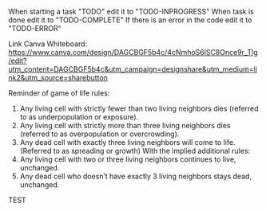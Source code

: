 When starting a task "TODO" edit it to "TODO-INPROGRESS"
When task is done edit it to "TODO-COMPLETE"
If there is an error in the code edit it to "TODO-ERROR"

Link Canva Whiteboard: 
https://www.canva.com/design/DAGCBGF5b4c/4cNmhoS6lSC8Once9r_Tlg/edit?utm_content=DAGCBGF5b4c&utm_campaign=designshare&utm_medium=link2&utm_source=sharebutton

Reminder of game of life rules:
1. Any living cell with strictly fewer than two living neighbors dies (referred to
as underpopulation or exposure).
2. Any living cell with strictly more than three living neighbors dies (referred to
as overpopulation or overcrowding).
3. Any dead cell with exactly three living neighbors will come to life. (Referred to as
spreading or growth)
With the implied additional rules:
4. Any living cell with two or three living neighbors continues to live, unchanged.
5. Any dead cell who doesn’t have exactly 3 living neighbors stays dead,
unchanged.


TEST